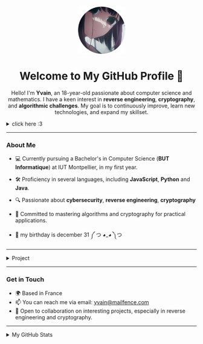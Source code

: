 <p align="center">
  <img src="avatar.png" alt="Yvain's Avatar" width="125">
</p>

<h1 align="center">Welcome to My GitHub Profile 🐾</h1>

<p align="center">
  Hello! I'm <b>Yvain</b>, an 18-year-old passionate about computer science and mathematics. I have a keen interest in <b>reverse engineering</b>, <b>cryptography</b>, and <b>algorithmic challenges</b>. My goal is to continuously improve, learn new technologies, and expand my skillset.
</p>

<details>
  <summary>click here :3</summary>
  <center>
    <h3>its mee 🤓</h3>
  </center>
  <p align="center">
    <img src="https://media1.tenor.com/m/hi7r-GJWZIcAAAAd/luna-crunchycat.gif" alt="༼ つ ◕_◕ ༽つ">
  </p>

</details>

---

### About Me

- 💻 Currently pursuing a Bachelor's in Computer Science (**BUT Informatique**) at IUT Montpellier, in my first year.

- 🛠 Proficiency in several languages, including **JavaScript**, **Python** and **Java**.

- 🔍 Passionate about **cybersecurity**, **reverse engineering**, **cryptography**

- 🎯 Committed to mastering algorithms and cryptography for practical applications.

- 🎂 my birthday is december 31 ༼ つ ◕_◕ ༽つ

---
<details>
  <summary>Project</summary>

  ### Projects
  - [**JSConfuser-String-Decryptor**](https://github.com/0v41n/JSConfuser-String-Decryptor) - A tool to statically decrypt strings from JSConfuser-obfuscated programs.  
    ![JavaScript](https://img.shields.io/badge/language-JavaScript-blue)
    
  - [**JSDefender-Deobfuscator**](https://github.com/0v41n/JSDefender-Deobfuscator) - A deobfuscator for JSDefender, built with ❤️.  
    ![JavaScript](https://img.shields.io/badge/language-JavaScript-blue)
    
  - [**NSIS-Dumper**](https://github.com/0v41n/NSIS-Dumper) - A Rust project designed to statically dump NSIS installers for analysis.  
    ![Rust](https://img.shields.io/badge/language-Rust-orange)

  - [**Meow-Encoding**](https://github.com/0v41n/Meow-Encoding) - A fun library for encoding and decoding messages for cats.  
    ![JavaScript](https://img.shields.io/badge/language-JavaScript-blue)
</details>

---

### Get in Touch

- 🌍 Based in France
- 📫 You can reach me via email: [yvain@mailfence.com](mailto:yvain@mailfence.com)
- 💼 Open to collaboration on interesting projects, especially in reverse engineering and cryptography.

---

<details>
  <summary>My GitHub Stats</summary>

  ### My GitHub Stats
  
  ![Yvain's GitHub stats](https://github-readme-stats.vercel.app/api?username=0v41n&show_icons=true&theme=dark)

  <details>
    <summary>Profile views count!</summary>
    <p align="center">

  ![moe counter](https://moe-counter.glitch.me/get/@0v41n?theme=asoul&padding=4&darkmode=0)  
    </p>
  </details>

</details>